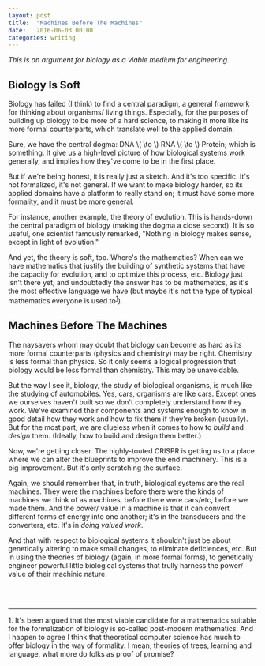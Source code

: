```yaml
---
layout: post
title:  "Machines Before The Machines"
date:   2016-06-03 00:00 
categories: writing
---
```


*This is an argument for biology as a viable medium for engineering.*

## Biology Is Soft

Biology has failed (I think) to find a central paradigm, a general framework for thinking about organisms/ 
living things. Especially, for the purposes of building up biology to be more of a hard science, to making
it more like its more formal counterparts, which translate well to the applied domain. 

Sure, we have the central dogma: DNA \\( \to \\) RNA \\( \to \\) Protein; which is something. It give us a 
high-level picture of how biological systems work generally, and implies how they've come to be in the 
first place. 

But if we're being honest, it is really just a sketch. And it's too specific. It's not formalized, it's not general. If we want to make biology harder, so its applied domains have a platform to really stand on; it 
must have some more formality, and it must be more general. 

For instance, another example, the theory of evolution. This is hands-down the central paradigm of biology (making the dogma a close second). It is so useful, one scientist famously remarked, "Nothing in biology 
makes sense, except in light of evolution." 

And yet, the theory is soft, too. Where's the mathematics? When can we have mathematics that justify
the building of synthetic systems that have the capacity for evolution, and to optimize this process, etc.
Biology just isn't there yet, and undoubtedly the answer has to be mathemetics, as it's the most effective
language we have (but maybe it's not the type of typical mathematics everyone is used to<sup id="a1">[1](#f1)</sup>).

## Machines Before The Machines

The naysayers whom may doubt that biology can become as hard as its more formal counterparts (physics and
chemistry) may be right. Chemistry is less formal than physics. So it only seems a logical progression
that biology would be less formal than chemistry. This may be unavoidable. 

But the way I see it, biology, the study of biological organisms, is much like the studying of automobiles. 
Yes, cars, organisms are like cars. Except ones we ourselves haven't built so we don't completely 
understand how they work. We've examined their components and systems enough to know in good detail how
they work and how to fix them if they're broken (usually). But for the most part, we are clueless when it 
comes to how to *build* and *design* them. (Ideally, how to build and design them better.)

Now, we're getting closer. The highly-touted CRISPR is getting us to a place where we can alter the 
blueprints to improve the end machinery. This is a big improvement. But it's only scratching the surface. 

Again, we should remember that, in truth, biological systems are the real machines. They were the machines
before there were the kinds of machines we think of as machines, before there were cars/etc, before we
made them. And the power/ value in a machine is that it can convert different forms of energy into one 
another; it's in the transducers and the converters, etc. It's in *doing valued work*.

And that with respect to biological systems it shouldn't just be about genetically altering to make small 
changes, to eliminate deficiences, etc. But in using the theories of biology (again, in more formal forms), 
to genetically engineer powerful little biological systems that trully harness the power/ value of their 
machinic nature. 

<br>
<br> 

------
<a name="f1">1.</a> It's been argued that the most viable candidate for a mathematics suitable for
the formalization of biology is so-called post-modern mathematics. And I happen to agree I think that
theoretical computer science has much to offer biology in the way of formality. I mean, theories of trees, 
learning and language, what more do folks as proof of promise?
